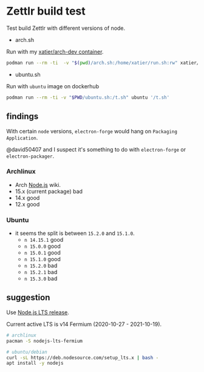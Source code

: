 # Zettlr build test

Test build Zettlr with different versions of node.

- arch.sh

Run with my [xatier/arch-dev container](https://github.com/xatier/dockerfiles/tree/master/arch-dev).

```bash
podman run --rm -ti  -v "$(pwd)/arch.sh:/home/xatier/run.sh:rw" xatier/arch-dev '/home/xatier/run.sh'
```

- ubuntu.sh

Run with `ubuntu` image on dockerhub

```bash
podman run --rm -ti -v "$PWD/ubuntu.sh:/t.sh" ubuntu '/t.sh'
```

## findings

With certain `node` versions, `electron-forge` would hang on `Packaging Application`.

@david50407 and I suspect it's something to do with `electron-forge` or `electron-packager`.

### Archlinux

- Arch [Node.js](https://wiki.archlinux.org/index.php/Node.js) wiki.
- 15.x (current package) bad
- 14.x good
- 12.x good

### Ubuntu

- it seems the split is between `15.2.0` and `15.1.0`.
  - `n 14.15.1` good
  - `n 15.0.0` good
  - `n 15.0.1` good
  - `n 15.1.0` good
  - `n 15.2.0` bad
  - `n 15.2.1` bad
  - `n 15.3.0` bad

## suggestion

Use [Node.js LTS release](https://nodejs.org/en/about/releases/).

Current active LTS is v14 Fermium (2020-10-27 - 2021-10-19).

```bash
# archlinux
pacman -S nodejs-lts-fermium

# ubuntu/debian
curl -sL https://deb.nodesource.com/setup_lts.x | bash -
apt install -y nodejs
```
